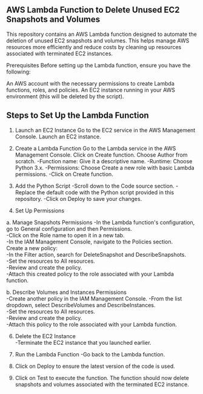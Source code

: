 ## AWS Lambda Function to Delete Unused EC2 Snapshots and Volumes

This repository contains an AWS Lambda function designed to automate the
deletion of unused EC2 snapshots and volumes. This helps manage AWS
resources more efficiently and reduce costs by cleaning up resources
associated with terminated EC2 instances.

Prerequisites Before setting up the Lambda function, ensure you have the
following:

An AWS account with the necessary permissions to create Lambda
functions, roles, and policies. An EC2 instance running in your AWS
environment (this will be deleted by the script).

## Steps to Set Up the Lambda Function

1.  Launch an EC2 Instance Go to the EC2 service in the AWS Management
    Console. Launch an EC2 instance.

2.  Create a Lambda Function Go to the Lambda service in the AWS
    Management Console. Click on Create function. Choose Author from
    scratch. -Function name: Give it a descriptive name. -Runtime:
    Choose Python 3.x. -Permissions: Choose Create a new role with basic
    Lambda permissions. -Click on Create function.

3.  Add the Python Script -Scroll down to the Code source section.
    -Replace the default code with the Python script provided in this
    repository. -Click on Deploy to save your changes.

4.  Set Up Permissions

a.  Manage Snapshots Permissions -In the Lambda function's
    configuration, go to General configuration and then Permissions.\
    -Click on the Role name to open it in a new tab.\
    -In the IAM Management Console, navigate to the Policies section.\
    Create a new policy:\
    -In the Filter action, search for DeleteSnapshot and
    DescribeSnapshots.\
    -Set the resources to All resources.\
    -Review and create the policy.\
    -Attach this created policy to the role associated with your Lambda
    function.

b.  Describe Volumes and Instances Permissions\
    -Create another policy in the IAM Management Console. -From the list
    dropdown, select DescribeVolumes and DescribeInstances.\
    -Set the resources to All resources.\
    -Review and create the policy.\
    -Attach this policy to the role associated with your Lambda
    function.


6.  Delete the EC2 Instance\
    -Terminate the EC2 instance that you launched earlier.

7.  Run the Lambda Function
    -Go back to the Lambda function.

8.  Click on Deploy to ensure the latest version of the code is used.
9.  Click on Test to execute the function. The function should now
    delete snapshots and volumes associated with the terminated EC2
    instance.
